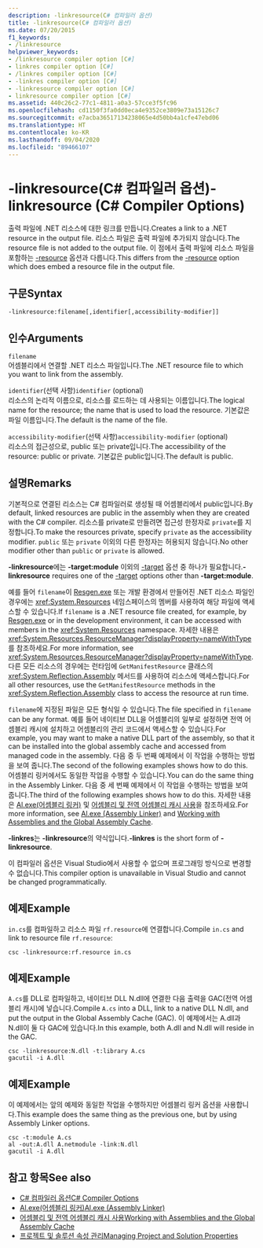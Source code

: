 ```yaml
---
description: -linkresource(C# 컴파일러 옵션)
title: -linkresource(C# 컴파일러 옵션)
ms.date: 07/20/2015
f1_keywords:
- /linkresource
helpviewer_keywords:
- /linkresource compiler option [C#]
- linkres compiler option [C#]
- /linkres compiler option [C#]
- -linkres compiler option [C#]
- -linkresource compiler option [C#]
- linkresource compiler option [C#]
ms.assetid: 440c26c2-77c1-4811-a0a3-57cce3f5fc96
ms.openlocfilehash: cd1150f3fa0dd0eca4e9352ce3809e73a15126c7
ms.sourcegitcommit: e7acba36517134238065e4d50bb4a1cfe47ebd06
ms.translationtype: HT
ms.contentlocale: ko-KR
ms.lasthandoff: 09/04/2020
ms.locfileid: "89466107"
---
```

# <a name="-linkresource-c-compiler-options"></a><span data-ttu-id="237d8-103">-linkresource(C# 컴파일러 옵션)</span><span class="sxs-lookup"><span data-stu-id="237d8-103">-linkresource (C# Compiler Options)</span></span>
<span data-ttu-id="237d8-104">출력 파일에 .NET 리소스에 대한 링크를 만듭니다.</span><span class="sxs-lookup"><span data-stu-id="237d8-104">Creates a link to a .NET resource in the output file.</span></span> <span data-ttu-id="237d8-105">리소스 파일은 출력 파일에 추가되지 않습니다.</span><span class="sxs-lookup"><span data-stu-id="237d8-105">The resource file is not added to the output file.</span></span> <span data-ttu-id="237d8-106">이 점에서 출력 파일에 리소스 파일을 포함하는 [-resource](./resource-compiler-option.md) 옵션과 다릅니다.</span><span class="sxs-lookup"><span data-stu-id="237d8-106">This differs from the [-resource](./resource-compiler-option.md) option which does embed a resource file in the output file.</span></span>  
  
## <a name="syntax"></a><span data-ttu-id="237d8-107">구문</span><span class="sxs-lookup"><span data-stu-id="237d8-107">Syntax</span></span>  
  
```console  
-linkresource:filename[,identifier[,accessibility-modifier]]  
```  
  
## <a name="arguments"></a><span data-ttu-id="237d8-108">인수</span><span class="sxs-lookup"><span data-stu-id="237d8-108">Arguments</span></span>  
 `filename`  
 <span data-ttu-id="237d8-109">어셈블리에서 연결할 .NET 리소스 파일입니다.</span><span class="sxs-lookup"><span data-stu-id="237d8-109">The .NET resource file to which you want to link from the assembly.</span></span>  
  
 <span data-ttu-id="237d8-110">`identifier`(선택 사항)</span><span class="sxs-lookup"><span data-stu-id="237d8-110">`identifier` (optional)</span></span>  
 <span data-ttu-id="237d8-111">리소스의 논리적 이름으로, 리소스를 로드하는 데 사용되는 이름입니다.</span><span class="sxs-lookup"><span data-stu-id="237d8-111">The logical name for the resource; the name that is used to load the resource.</span></span> <span data-ttu-id="237d8-112">기본값은 파일 이름입니다.</span><span class="sxs-lookup"><span data-stu-id="237d8-112">The default is the name of the file.</span></span>  
  
 <span data-ttu-id="237d8-113">`accessibility-modifier`(선택 사항)</span><span class="sxs-lookup"><span data-stu-id="237d8-113">`accessibility-modifier` (optional)</span></span>  
 <span data-ttu-id="237d8-114">리소스의 접근성으로, public 또는 private입니다.</span><span class="sxs-lookup"><span data-stu-id="237d8-114">The accessibility of the resource: public or private.</span></span> <span data-ttu-id="237d8-115">기본값은 public입니다.</span><span class="sxs-lookup"><span data-stu-id="237d8-115">The default is public.</span></span>  
  
## <a name="remarks"></a><span data-ttu-id="237d8-116">설명</span><span class="sxs-lookup"><span data-stu-id="237d8-116">Remarks</span></span>  
 <span data-ttu-id="237d8-117">기본적으로 연결된 리소스는 C# 컴파일러로 생성될 때 어셈블리에서 public입니다.</span><span class="sxs-lookup"><span data-stu-id="237d8-117">By default, linked resources are public in the assembly when they are created with the C# compiler.</span></span> <span data-ttu-id="237d8-118">리소스를 private로 만들려면 접근성 한정자로 `private`를 지정합니다.</span><span class="sxs-lookup"><span data-stu-id="237d8-118">To make the resources private, specify `private` as the accessibility modifier.</span></span> <span data-ttu-id="237d8-119">`public` 또는 `private` 이외의 다른 한정자는 허용되지 않습니다.</span><span class="sxs-lookup"><span data-stu-id="237d8-119">No other modifier other than `public` or `private` is allowed.</span></span>  
  
 <span data-ttu-id="237d8-120">**-linkresource**에는 **-target:module** 이외의 [-target](./target-compiler-option.md) 옵션 중 하나가 필요합니다.</span><span class="sxs-lookup"><span data-stu-id="237d8-120">**-linkresource** requires one of the [-target](./target-compiler-option.md) options other than **-target:module**.</span></span>  
  
 <span data-ttu-id="237d8-121">예를 들어 `filename`이 [Resgen.exe](../../../framework/tools/resgen-exe-resource-file-generator.md) 또는 개발 환경에서 만들어진 .NET 리소스 파일인 경우에는 <xref:System.Resources> 네임스페이스의 멤버를 사용하여 해당 파일에 액세스할 수 있습니다.</span><span class="sxs-lookup"><span data-stu-id="237d8-121">If `filename` is a .NET resource file created, for example, by [Resgen.exe](../../../framework/tools/resgen-exe-resource-file-generator.md) or in the development environment, it can be accessed with members in the <xref:System.Resources> namespace.</span></span> <span data-ttu-id="237d8-122">자세한 내용은 <xref:System.Resources.ResourceManager?displayProperty=nameWithType>를 참조하세요.</span><span class="sxs-lookup"><span data-stu-id="237d8-122">For more information, see <xref:System.Resources.ResourceManager?displayProperty=nameWithType>.</span></span> <span data-ttu-id="237d8-123">다른 모든 리소스의 경우에는 런타임에 `GetManifestResource` 클래스의 <xref:System.Reflection.Assembly> 메서드를 사용하여 리소스에 액세스합니다.</span><span class="sxs-lookup"><span data-stu-id="237d8-123">For all other resources, use the `GetManifestResource` methods in the <xref:System.Reflection.Assembly> class to access the resource at run time.</span></span>  
  
 <span data-ttu-id="237d8-124">`filename`에 지정된 파일은 모든 형식일 수 있습니다.</span><span class="sxs-lookup"><span data-stu-id="237d8-124">The file specified in `filename` can be any format.</span></span> <span data-ttu-id="237d8-125">예를 들어 네이티브 DLL을 어셈블리의 일부로 설정하면 전역 어셈블리 캐시에 설치하고 어셈블리의 관리 코드에서 액세스할 수 있습니다.</span><span class="sxs-lookup"><span data-stu-id="237d8-125">For example, you may want to make a native DLL part of the assembly, so that it can be installed into the global assembly cache and accessed from managed code in the assembly.</span></span> <span data-ttu-id="237d8-126">다음 중 두 번째 예제에서 이 작업을 수행하는 방법을 보여 줍니다.</span><span class="sxs-lookup"><span data-stu-id="237d8-126">The second of the following examples shows how to do this.</span></span> <span data-ttu-id="237d8-127">어셈블리 링커에서도 동일한 작업을 수행할 수 있습니다.</span><span class="sxs-lookup"><span data-stu-id="237d8-127">You can do the same thing in the Assembly Linker.</span></span> <span data-ttu-id="237d8-128">다음 중 세 번째 예제에서 이 작업을 수행하는 방법을 보여 줍니다.</span><span class="sxs-lookup"><span data-stu-id="237d8-128">The third of the following examples shows how to do this.</span></span> <span data-ttu-id="237d8-129">자세한 내용은 [Al.exe(어셈블리 링커)](../../../framework/tools/al-exe-assembly-linker.md) 및 [어셈블리 및 전역 어셈블리 캐시 사용](../../../framework/app-domains/working-with-assemblies-and-the-gac.md)을 참조하세요.</span><span class="sxs-lookup"><span data-stu-id="237d8-129">For more information, see [Al.exe (Assembly Linker)](../../../framework/tools/al-exe-assembly-linker.md) and [Working with Assemblies and the Global Assembly Cache](../../../framework/app-domains/working-with-assemblies-and-the-gac.md).</span></span>  
  
 <span data-ttu-id="237d8-130">**-linkres**는 **-linkresource**의 약식입니다.</span><span class="sxs-lookup"><span data-stu-id="237d8-130">**-linkres** is the short form of **-linkresource**.</span></span>  
  
 <span data-ttu-id="237d8-131">이 컴파일러 옵션은 Visual Studio에서 사용할 수 없으며 프로그래밍 방식으로 변경할 수 없습니다.</span><span class="sxs-lookup"><span data-stu-id="237d8-131">This compiler option is unavailable in Visual Studio and cannot be changed programmatically.</span></span>  
  
## <a name="example"></a><span data-ttu-id="237d8-132">예제</span><span class="sxs-lookup"><span data-stu-id="237d8-132">Example</span></span>  
 <span data-ttu-id="237d8-133">`in.cs`를 컴파일하고 리소스 파일 `rf.resource`에 연결합니다.</span><span class="sxs-lookup"><span data-stu-id="237d8-133">Compile `in.cs` and link to resource file `rf.resource`:</span></span>  
  
```console  
csc -linkresource:rf.resource in.cs  
```  
  
## <a name="example"></a><span data-ttu-id="237d8-134">예제</span><span class="sxs-lookup"><span data-stu-id="237d8-134">Example</span></span>  
 <span data-ttu-id="237d8-135">`A.cs`를 DLL로 컴파일하고, 네이티브 DLL N.dll에 연결한 다음 출력을 GAC(전역 어셈블리 캐시)에 넣습니다.</span><span class="sxs-lookup"><span data-stu-id="237d8-135">Compile `A.cs` into a DLL, link to a native DLL N.dll, and put the output in the Global Assembly Cache (GAC).</span></span> <span data-ttu-id="237d8-136">이 예제에서는 A.dll과 N.dll이 둘 다 GAC에 있습니다.</span><span class="sxs-lookup"><span data-stu-id="237d8-136">In this example, both A.dll and N.dll will reside in the GAC.</span></span>  
  
```console  
csc -linkresource:N.dll -t:library A.cs  
gacutil -i A.dll  
```  
  
## <a name="example"></a><span data-ttu-id="237d8-137">예제</span><span class="sxs-lookup"><span data-stu-id="237d8-137">Example</span></span>  
 <span data-ttu-id="237d8-138">이 예제에서는 앞의 예제와 동일한 작업을 수행하지만 어셈블리 링커 옵션을 사용합니다.</span><span class="sxs-lookup"><span data-stu-id="237d8-138">This example does the same thing as the previous one, but by using Assembly Linker options.</span></span>  
  
```console  
csc -t:module A.cs  
al -out:A.dll A.netmodule -link:N.dll
gacutil -i A.dll  
```  
  
## <a name="see-also"></a><span data-ttu-id="237d8-139">참고 항목</span><span class="sxs-lookup"><span data-stu-id="237d8-139">See also</span></span>

- [<span data-ttu-id="237d8-140">C# 컴파일러 옵션</span><span class="sxs-lookup"><span data-stu-id="237d8-140">C# Compiler Options</span></span>](./index.md)
- [<span data-ttu-id="237d8-141">Al.exe(어셈블리 링커)</span><span class="sxs-lookup"><span data-stu-id="237d8-141">Al.exe (Assembly Linker)</span></span>](../../../framework/tools/al-exe-assembly-linker.md)
- [<span data-ttu-id="237d8-142">어셈블리 및 전역 어셈블리 캐시 사용</span><span class="sxs-lookup"><span data-stu-id="237d8-142">Working with Assemblies and the Global Assembly Cache</span></span>](../../../framework/app-domains/working-with-assemblies-and-the-gac.md)
- [<span data-ttu-id="237d8-143">프로젝트 및 솔루션 속성 관리</span><span class="sxs-lookup"><span data-stu-id="237d8-143">Managing Project and Solution Properties</span></span>](/visualstudio/ide/managing-project-and-solution-properties)
